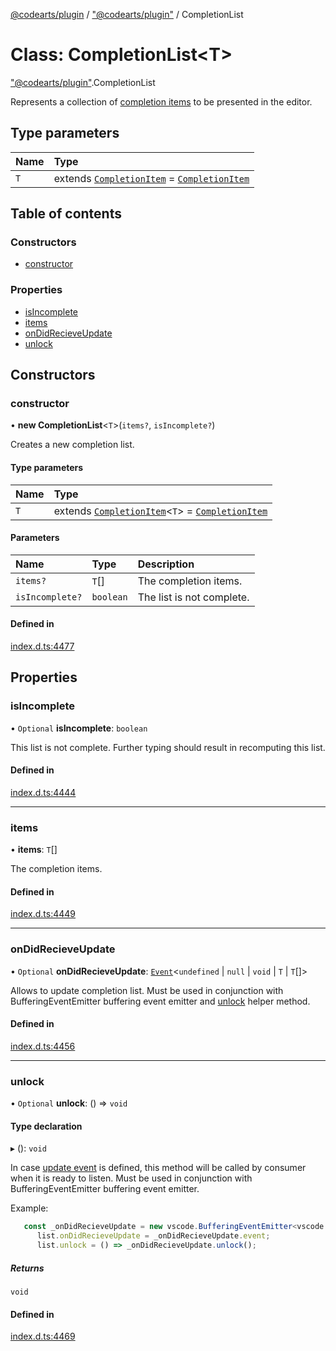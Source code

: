 [@codearts/plugin](../README.md) / ["@codearts/plugin"](../modules/_codearts_plugin_.md) / CompletionList

# Class: CompletionList<T\>

["@codearts/plugin"](../modules/_codearts_plugin_.md).CompletionList

Represents a collection of [completion items](codearts_plugin_.CompletionItem.md) to be presented
in the editor.

## Type parameters

| Name | Type |
| :------ | :------ |
| `T` | extends [`CompletionItem`](codearts_plugin_.CompletionItem.md) = [`CompletionItem`](codearts_plugin_.CompletionItem.md) |

## Table of contents

### Constructors

- [constructor](codearts_plugin_.CompletionList.md#constructor)

### Properties

- [isIncomplete](codearts_plugin_.CompletionList.md#isincomplete)
- [items](codearts_plugin_.CompletionList.md#items)
- [onDidRecieveUpdate](codearts_plugin_.CompletionList.md#ondidrecieveupdate)
- [unlock](codearts_plugin_.CompletionList.md#unlock)

## Constructors

### constructor

• **new CompletionList**<`T`\>(`items?`, `isIncomplete?`)

Creates a new completion list.

#### Type parameters

| Name | Type |
| :------ | :------ |
| `T` | extends [`CompletionItem`](codearts_plugin_.CompletionItem.md)<`T`\> = [`CompletionItem`](codearts_plugin_.CompletionItem.md) |

#### Parameters

| Name | Type | Description |
| :------ | :------ | :------ |
| `items?` | `T`[] | The completion items. |
| `isIncomplete?` | `boolean` | The list is not complete. |

#### Defined in

[index.d.ts:4477](https://github.com/xyz-fish/cloudide-plugin-api/blob/9927cd6/index.d.ts#L4477)

## Properties

### isIncomplete

• `Optional` **isIncomplete**: `boolean`

This list is not complete. Further typing should result in recomputing
this list.

#### Defined in

[index.d.ts:4444](https://github.com/xyz-fish/cloudide-plugin-api/blob/9927cd6/index.d.ts#L4444)

___

### items

• **items**: `T`[]

The completion items.

#### Defined in

[index.d.ts:4449](https://github.com/xyz-fish/cloudide-plugin-api/blob/9927cd6/index.d.ts#L4449)

___

### onDidRecieveUpdate

• `Optional` **onDidRecieveUpdate**: [`Event`](../interfaces/codearts_plugin_.Event.md)<`undefined` \| ``null`` \| `void` \| `T` \| `T`[]\>

Allows to update completion list. Must be used in conjunction with BufferingEventEmitter buffering event emitter and [unlock](codearts_plugin_.CompletionList.md#unlock) helper method.

#### Defined in

[index.d.ts:4456](https://github.com/xyz-fish/cloudide-plugin-api/blob/9927cd6/index.d.ts#L4456)

___

### unlock

• `Optional` **unlock**: () => `void`

#### Type declaration

▸ (): `void`

In case [update event](codearts_plugin_.CompletionList.md#ondidrecieveupdate) is defined, this method will be called by consumer when it is ready
to listen. Must be used in conjunction with BufferingEventEmitter buffering event emitter.

Example:

```ts
   const _onDidRecieveUpdate = new vscode.BufferingEventEmitter<vscode.CompletionItem[]>();
	  list.onDidRecieveUpdate = _onDidRecieveUpdate.event;
	  list.unlock = () => _onDidRecieveUpdate.unlock();
```

##### Returns

`void`

#### Defined in

[index.d.ts:4469](https://github.com/xyz-fish/cloudide-plugin-api/blob/9927cd6/index.d.ts#L4469)
